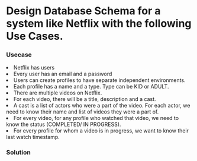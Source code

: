 # Design Database Schema for a system like Netflix with the following Use Cases.

<h3>Usecase</h3>
  <li>Netflix has users</li>
  <li>Every user has an email and a password</li>
  <li>Users can create profiles to have separate independent environments.</li>
  <li>Each profile has a name and a type. Type can be KID or ADULT.</li>
  <li>There are multiple videos on Netflix.</li>
  <li>For each video, there will be a title, description and a cast.</li>
  <li>A cast is a list of actors who were a part of the video. For each actor, we need to know their name and list of videos they were a part of.</li>
  <li>For every video, for any profile who watched that video, we need to know the status (COMPLETED/ IN PROGRESS).</li>
  <li>For every profile for whom a video is in progress, we want to know their last watch timestamp.</li>


<h3>Solution</h3>